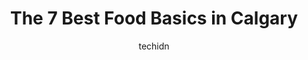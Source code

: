 ---
layout: ampstory
image: https://i0.wp.com/www.auto.or.id/wp-content/uploads/2023/06/back-to-basics-raw-pet-food-0-calgary-1686322582.jpeg?resize=640,853
author: techidn
featured: false
description: Calgary, Alberta, Canada is a haven for Food Basics enthusiasts, boasting an impressive array of 7 top-notch establishments. Whether youre a seasoned connoisseur or simply curious to explor
title: The 7 Best Food Basics in Calgary
cover:
   title: The 7 Best Food Basics in Calgary
   subtitle: AUTO.OR.ID
   background: https://www.auto.or.id/wp-content/uploads/2023/06/back-to-basics-raw-pet-food-0-calgary-1686322582.jpeg

pages: 
 - layout: thirds
   top: <h1>#1 Hong Kong Food Market</h1>
   bottom: "<p>I came here at least once a week.You should visit on Friday afternoon or Saturday morning because there are a lot of oriental food, fruits, and vegetables as the products</p>"
   background: https://www.auto.or.id/wp-content/uploads/2023/06/back-to-basics-raw-pet-food-1-calgary-1686322584.jpeg
   backgroundblur: true
 - layout: thirds
   top: <h1>#2 Kevins NOFRILLS Calgary</h1>
   bottom: "<p>10233 Elbow Dr SW, Calgary, AB T2W 1E8, Canada</p>"
   background: https://www.auto.or.id/wp-content/uploads/2023/06/back-to-basics-raw-pet-food-2-calgary-1686322584.jpeg
   cta:
      link: https://www.auto.or.id/the-7-best-food-basics-in-calgary/
      text: The 7 Best Food Basics in Calgary
 - layout: thirds
   top: <h1>#3 Back to Basics Raw Pet Food</h1>
   bottom: "<p>8203 31 St SE #103, Calgary, AB T2C 1H9, Canada</p>"
   background: https://images.unsplash.com/photo-1494697536454-6f39e2cc972d?ixlib=rb-4.0.3&ixid=MnwxMjA3fDB8MHxwaG90by1wYWdlfHx8fGVufDB8fHx8&auto=format&fit=crop&w=640&h=853&q=80
   cta:
      link: https://www.auto.or.id/the-7-best-food-basics-in-calgary/
      text: The 7 Best Food Basics in Calgary
 - layout: thirds
   top: <h1>#4 Maple Leaf No.2 Food Market</h1>
   bottom: "<p>2639 17 Ave SW, Calgary, AB T3E 0A5, Canada</p>"
   background: https://images.unsplash.com/photo-1629240543128-7af4196c0bd0?ixlib=rb-4.0.3&ixid=MnwxMjA3fDB8MHxwaG90by1wYWdlfHx8fGVufDB8fHx8&auto=format&fit=crop&w=640&h=853&q=80
   cta:
      link: https://www.auto.or.id/the-7-best-food-basics-in-calgary/
      text: The 7 Best Food Basics in Calgary
 - layout: thirds
   top: <h1>#5 Calgary Co-Op Best Fresh Food Centre</h1>
   bottom: "<p>3336 17 Ave SE, Calgary, AB T2A 0P9, Canada</p>"
   background: https://images.unsplash.com/photo-1615238359019-c8de4242e083?ixlib=rb-4.0.3&ixid=MnwxMjA3fDB8MHxwaG90by1wYWdlfHx8fGVufDB8fHx8&auto=format&fit=crop&w=640&h=853&q=80
   cta:
      link: https://www.auto.or.id/the-7-best-food-basics-in-calgary/
      text: The 7 Best Food Basics in Calgary
 - layout: thirds
   top: <h1>#6 Spruce Cliff Grocery</h1>
   bottom: "<p>6 Spruce Ctr SW, Calgary, AB T3C 3B3, Canada</p>"
   background: https://images.unsplash.com/photo-1511919884226-fd3cad34687c?ixlib=rb-4.0.3&ixid=MnwxMjA3fDB8MHxwaG90by1wYWdlfHx8fGVufDB8fHx8&auto=format&fit=crop&w=640&h=853&q=80
   cta:
      link: https://www.auto.or.id/the-7-best-food-basics-in-calgary/
      text: The 7 Best Food Basics in Calgary

 - layout: thirds
   middle: Continue reading...
   background: https://images.unsplash.com/photo-1579124687068-35cd8a9eeba9?ixlib=rb-4.0.3&ixid=MnwxMjA3fDB8MHxwaG90by1wYWdlfHx8fGVufDB8fHx8&auto=format&fit=crop&w=640&h=853&q=80
   cta:
      link: https://www.auto.or.id/the-7-best-food-basics-in-calgary/
      text: The 7 Best Food Basics in Calgary

---
